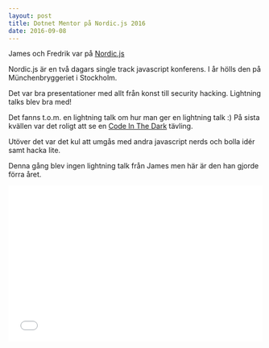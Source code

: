 ```yaml
---
layout: post
title: Dotnet Mentor på Nordic.js 2016
date: 2016-09-08
---
```


James och Fredrik var på [Nordic.js](http://nordicjs.com)

Nordic.js är en två dagars single track javascript konferens.
I år hölls den på Münchenbryggeriet i Stockholm.

Det var bra presentationer med allt från konst till security hacking.
Lightning talks blev bra med!

Det fanns t.o.m. en lightning talk om hur man ger en lightning talk :)
På sista kvällen var det roligt att se en [Code In The Dark](https://github.com/codeinthedark/codeinthedark.github.io) tävling.

Utöver det var det kul att umgås med andra javascript nerds och bolla idér samt hacka lite.

Denna gång blev ingen lightning talk från James men här är den han gjorde förra året.

<div style="float: none;
    clear: both;
    width: 100%;
    position: relative;
    padding-bottom: 56.25%;
    padding-top: 25px;
    height: 0;">
<iframe src="//www.youtube.com/embed/Q57qH0XK_0A?enablejsapi=1&amp;autohide=2" width="100%" height="100%" style="position: absolute;
    top: 0;
    left: 0;
    width: 100%;
    height: 100%;" frameborder="0" webkitallowfullscreen="" mozallowfullscreen="" allowfullscreen=""></iframe>
</div>
